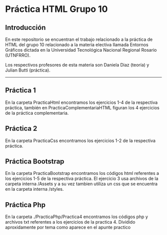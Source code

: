 # Práctica HTML Grupo 10

## Introducción

En este repositorio se encuentran el trabajo relacionado a la práctica de HTML del grupo 10 relacionado a la materia electiva llamada Entornos Gráficos dictada en la Universidad Tecnológica Nacional Regional Rosario (UTNFRRO).

Los respectivos profesores de esta materia son Daniela Diaz (teoría) y Julian Butti (práctica).

---

## Práctica 1

En la carpeta PracticaHtml encontramos los ejercicios 1-4 de la respectiva práctica, también en PracticaComplementariaHTML figuran los 4 ejercicios de la práctica complementaria.

## Práctica 2

En la carpeta PracticaCss encontramos los ejercicios 1-2 de la respectiva práctica.


## Práctica Bootstrap

En la carpeta PracticaBootstrap encontramos los códigos html referentes a los ejercicios 1-5 de la respectiva práctica.
El ejercicio 3 usa archivos de la carpeta interna /Assets y a su vez tambien utiliza un css que se encuentra en la carpeta interna /styles.

## Práctica Php

En la carpeta ./PracticaPhp/Practica4 encontramos los códigos php y archivos txt referentes a los ejercicios de la practica 4.
Dividido aproxidamente por tema como aparece en el apunte practico
